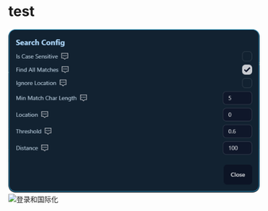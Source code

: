 # test


![image-20240508100124176](/image/搜索参数配置.png)
![登录和国际化](https://github.com/nianzhou-ji/test/assets/133547186/b35377f2-2e74-433d-93d9-87d51d0e8589)

